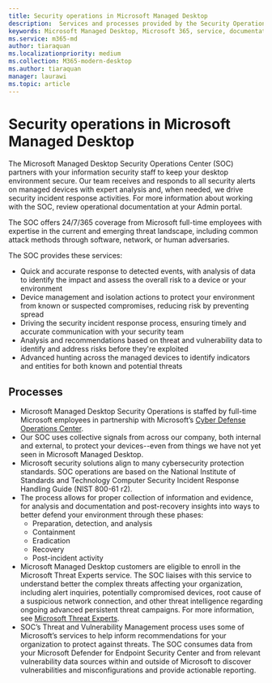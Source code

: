 ```yaml
---
title: Security operations in Microsoft Managed Desktop 
description:  Services and processes provided by the Security Operations Center
keywords: Microsoft Managed Desktop, Microsoft 365, service, documentation
ms.service: m365-md
author: tiaraquan
ms.localizationpriority: medium
ms.collection: M365-modern-desktop
ms.author: tiaraquan
manager: laurawi
ms.topic: article
---
```



# Security operations in Microsoft Managed Desktop

The Microsoft Managed Desktop Security Operations Center (SOC) partners with your information security staff to keep your desktop environment secure. Our team receives and responds to all security alerts on managed devices with expert analysis and, when needed, we drive security incident response activities. For more information about working with the SOC, review operational documentation at your Admin portal.

The SOC offers 24/7/365 coverage from Microsoft full-time employees with expertise in the current and emerging threat landscape, including common attack methods through software, network, or human adversaries.

The SOC provides these services:
- Quick and accurate response to detected events, with analysis of data to identify the impact and assess the overall risk to a device or your environment
- Device management and isolation actions to protect your environment from known or suspected compromises, reducing risk by preventing spread
- Driving the security incident response process, ensuring timely and accurate communication with your security team
- Analysis and recommendations based on threat and vulnerability data to identify and address risks before they're exploited
- Advanced hunting across the managed devices to identify indicators and entities for both known and potential threats

## Processes

- Microsoft Managed Desktop Security Operations is staffed by full-time Microsoft employees in partnership with Microsoft’s [Cyber Defense Operations Center](https://www.microsoft.com/msrc/cdoc). 
- Our SOC uses collective signals from across our company, both internal and external, to protect your devices--even from things we have not yet seen in Microsoft Managed Desktop.
- Microsoft security solutions align to many cybersecurity protection standards. SOC operations are based on the National Institute of Standards and Technology Computer Security Incident Response Handling Guide (NIST 800-61 r2).
- The process allows for proper collection of information and evidence, for analysis and documentation and post-recovery insights into ways to better defend your environment through these phases:
    - Preparation, detection, and analysis
    - Containment
    - Eradication
    - Recovery
    - Post-incident activity
- Microsoft Managed Desktop customers are eligible to enroll in the Microsoft Threat Experts service. The SOC liaises with this service to understand better the complex threats affecting your organization, including alert inquiries, potentially compromised devices, root cause of a suspicious network connection, and other threat intelligence regarding ongoing advanced persistent threat campaigns. For more information, see [Microsoft Threat Experts](/windows/security/threat-protection/microsoft-defender-atp/microsoft-threat-experts).
- SOC’s Threat and Vulnerability Management process uses some of Microsoft’s services to help inform recommendations for your organization to protect against threats. The SOC consumes data from your Microsoft Defender for Endpoint Security Center and from relevant vulnerability data sources within and outside of Microsoft to discover vulnerabilities and misconfigurations and provide actionable reporting.